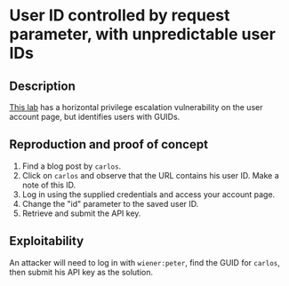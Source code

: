 # User ID controlled by request parameter, with unpredictable user IDs

## Description

[This lab](https://portswigger.net/web-security/access-control/lab-user-id-controlled-by-request-parameter-with-unpredictable-user-ids) has a horizontal privilege escalation vulnerability on the user account page, but identifies users with GUIDs. 

## Reproduction and proof of concept

1. Find a blog post by ``carlos``.
2. Click on ``carlos`` and observe that the URL contains his user ID. Make a note of this ID.
3. Log in using the supplied credentials and access your account page.
4. Change the "id" parameter to the saved user ID.
5. Retrieve and submit the API key.

## Exploitability

An attacker will need to log in with `wiener:peter`, find the GUID for `carlos`, then submit his API key as the solution. 
